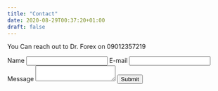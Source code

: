 ```yaml
---
title: "Contact"
date: 2020-08-29T00:37:20+01:00
draft: false
---
```


You Can reach out to Dr. Forex on 09012357219
<div class="kwes-form">
  <form method="POST" action="https://kwes.io/api/foreign/forms/5q6a2tG4I1nfxnPkgaPz">
    <label for="name">Name</label>
    <input type="text" name="name" id="name" rules="required">
    <label for="email">E-mail</label>
    <input type="email" name="email" id="email" rules="required|email|max:255">
    <label for="message">Message</label>
    <textarea name="message" id="message" rules="required"></textarea>
    <button type="submit">Submit</button>
  </form>
</div>
